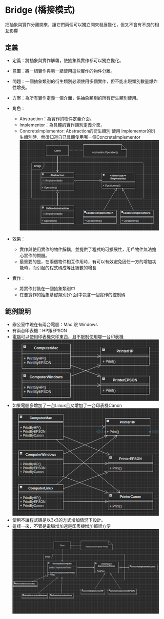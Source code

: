 # Bridge (橋接模式)
把抽象與實作分離開來，讓它們兩個可以獨立開來發展變化，但又不會有不良的相互影響

## 定義
* 定義：將抽象與實作解耦，使抽象與實作都可以獨立變化。
* 意圖：將一組實作與另一組使用這些實作的物件分離。
* 問題：一個抽象類別的衍生類別必須使用多個實作，但不能出現類別數量爆炸性增長。
* 方案：為所有實作定義一個介面，供抽象類別的所有衍生類別使用。
* 角色：
  * Abstraction：為實作的物件定義介面。
  * Implementor：為具體的實作類別定義介面。
  * ConcreteImplementor: Abstraction的衍生類別 使用 Implementor的衍生類別時，無須知道自已具體使用哪一個ConcreteImplementor
![image](https://github.com/Lornzo/DesignPattern/blob/main/Bridge/images/pattern.png)

* 效果：
  * 實作與使用實作的物件解耦，並提供了程式的可擴展性，用戶物件無法擔心實作的問題。
  * 最重要的是，在兩個物件相互作用時，有可以有效避免因任一方的增加功能時，而引起的程式碼成等比級數的增長

* 實作：
  * 將實作封裝在一個抽象類別中
  * 在要實作的抽象基礎類別(介面)中包含一個實作的控制碼

## 範例說明
* 辦公室中現在有兩台電腦：Mac 跟 Windows
* 有兩台印表機：HP跟EPSON
* 電腦可以使用印表機來印東西，且不限制使用哪一台印表機
![image](https://github.com/Lornzo/DesignPattern/blob/main/Bridge/images/example1.png)
* 如果電腦多增加了一台Linux且又增加了一台印表機Canon
![image](https://github.com/Lornzo/DesignPattern/blob/main/Bridge/images/example2.png)
* 使用不讓程式碼是以3x3的方式增加情況下設計。
* 這樣一來，不管是電腦增加還是印表機增加都很方便
![image](https://github.com/Lornzo/DesignPattern/blob/main/Bridge/images/example3.png)